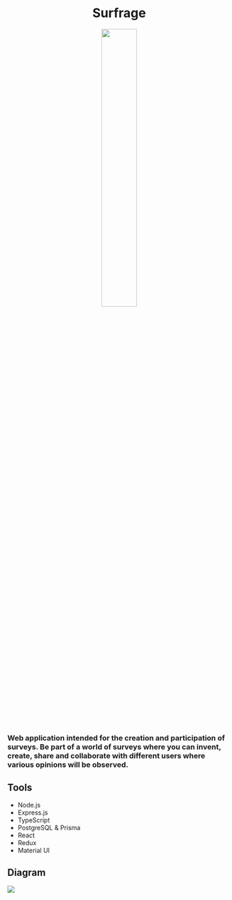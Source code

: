 <h1 align="center">Surfrage</h1>
<div align="center">
  <img src="https://res.cloudinary.com/projects-emanuek/image/upload/v1709490095/portfolio/icon_qfb1dl.png" width="40%" />
</div>

<h3>Web application intended for the creation and participation of surveys. Be part of a world of surveys where you can invent, create, share and collaborate with different users where various opinions will be observed.</h3>

## Tools ##
  
- Node.js
- Express.js
- TypeScript
- PostgreSQL & Prisma
- React
- Redux
- Material UI

## Diagram ##

<img src="https://res.cloudinary.com/projects-emanuek/image/upload/v1710040977/portfolio/surfrage_lplevc.jpg" />
